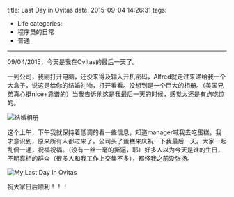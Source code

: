 title: Last Day in Ovitas
date: 2015-09-04 14:26:31
tags:
 - Life
categories:
  - 程序员的日常
  - 普通
---
09/04/2015，今天是我在Ovitas的最后一天了。

<!-- more -->

一到公司，我刚打开电脑，还没来得及输入开机密码，Alfred就走过来递给我一个大盒子，说这是给你的结婚礼物，打开看看。没想到是一个巨大的相册。（美国兄弟真心挺nice+靠谱的）当我告诉他这是我最后一天的时候，感觉太还是有点吃惊的。

![结婚相册](https://dn-myblog.qbox.me/img/blog/wedding-album.jpg "结婚相册")

这个上午，下午我就保持着低调的看一些信息，知道manager喊我去吃蛋糕，我才意识到，原来所有人都过来了。公司买了蛋糕来庆祝一下我最后一天。大家一起乱侃一通，祝福祝福。（没有一丝一毫的撕逼，耶）好多人以为今天是谁的生日，不明真相的群众（很多人和我工作上交集不多），都怪我之前没张扬。

![My Last Day In Ovitas](https://dn-myblog.qbox.me/img/blog/last_day_in_ovitas.jpg "My Last Day In Ovitas")

祝大家日后顺利！！！
